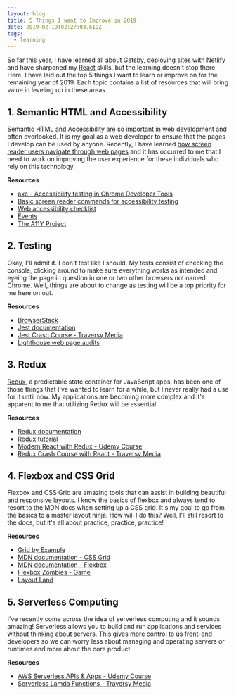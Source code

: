 ```yaml
---
layout: blog
title: 5 Things I want to Improve in 2019
date: 2019-02-19T02:27:03.619Z
tags:
  - learning
---
```

So far this year, I have learned all about [Gatsby](https://www.gatsbyjs.org/), deploying sites with [Netlify](https://app.netlify.com/) and have sharpened my [React](https://reactjs.org/) skills, but the learning doesn't stop there. Here, I have laid out the top 5 things I want to learn or improve on for the remaining year of 2019. Each topic contains a list of resources that will bring value in leveling up in these areas.

## 1. Semantic HTML and Accessibility

Semantic HTML and Accessibility are so important in web development and often overlooked. It is my goal as a web developer to ensure that the pages I develop can be used by anyone. Recently, I have learned [how screen reader users navigate through web pages](https://www.smashingmagazine.com/2019/02/accessibility-webinar/) and it has occurred to me that I need to work on improving the user experience for these individuals who rely on this technology.

**Resources**

* [axe - Accessibility testing in Chrome Developer Tools](https://chrome.google.com/webstore/detail/axe/lhdoppojpmngadmnindnejefpokejbdd?hl=en-US)
* [Basic screen reader commands for accessibility testing](https://developer.paciellogroup.com/blog/2015/01/basic-screen-reader-commands-for-accessibility-testing/)
* [Web accessibility checklist](https://a11yproject.com/checklist)
* [Events](https://a11yproject.com/events)
* [The A11Y Project](https://a11yproject.com/)

## 2. Testing

Okay, I'll admit it. I don't test like I should. My tests consist of checking the console, clicking around to make sure everything works as intended and eyeing the page in question in one or two other browsers not named Chrome. Well, things are about to change as testing will be a top priority for me here on out. 

**Resources**

* [BrowserStack](https://www.browserstack.com/)
* [Jest documentation](https://jestjs.io/docs/en/getting-started)
* [Jest Crash Course - Traversy Media](https://www.youtube.com/watch?v=7r4xVDI2vho)
* [Lighthouse web page audits](https://developers.google.com/web/tools/lighthouse/)

## 3. Redux

[Redux](https://redux.js.org/), a predictable state container for JavaScript apps, has been one of those things that I've wanted to learn for a while, but I never really had a use for it until now. My applications are becoming more complex and it's apparent to me that utilizing Redux will be essential.

**Resources**

* [Redux documentation](https://redux.js.org/introduction/getting-started)
* [Redux tutorial](https://redux.js.org/basics/basic-tutorial)
* [Modern React with Redux - Udemy Course](https://www.udemy.com/react-redux/)
* [Redux Crash Course with React - Traversy Media](https://www.youtube.com/watch?v=93p3LxR9xfM)

## 4. Flexbox and CSS Grid

Flexbox and CSS Grid are amazing tools that can assist in building beautiful and responsive layouts. I know the basics of flexbox and always tend to resort to the MDN docs when setting up a CSS grid. It's my goal to go from the basics to a master layout ninja. How will I do this? Well, I'll still resort to the docs, but it's all about practice, practice, practice!

**Resources**

* [Grid by Example](https://gridbyexample.com/examples/)
* [MDN documentation - CSS Grid](https://developer.mozilla.org/en-US/docs/Web/CSS/CSS_Grid_Layout)
* [MDN documentation - Flexbox](https://developer.mozilla.org/en-US/docs/Web/CSS/CSS_Flexible_Box_Layout/Basic_Concepts_of_Flexbox)
* [Flexbox Zombies - Game](https://flexboxzombies.com/p/flexbox-zombies)
* [Layout Land](https://www.youtube.com/layoutland)

## 5. Serverless Computing

I've recently come across the idea of serverless computing and it sounds amazing! Serverless allows you to build and run applications and services without thinking about servers. This gives more control to us front-end developers so we can worry less about managing and operating servers or runtimes and more about the core product.

**Resources**

* [AWS Serverless APIs & Apps - Udemy Course](https://www.udemy.com/aws-serverless-a-complete-introduction/)
* [Serverless Lamda Functions - Traversy Media](https://www.youtube.com/watch?v=drJwMlD9Mjo)
